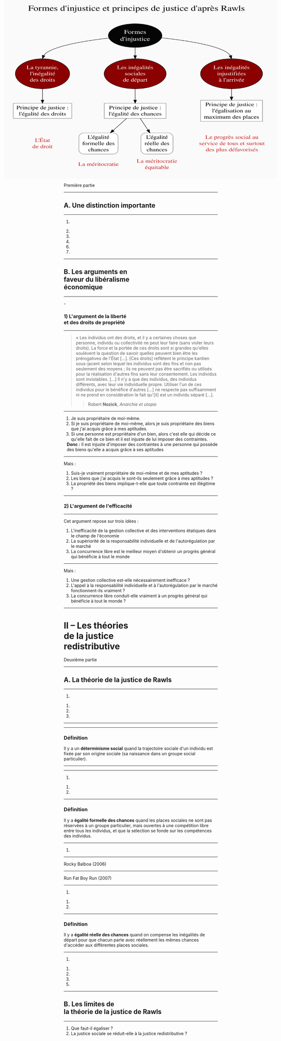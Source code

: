 ```yaml
---
marp: true
theme: teaching
paginate: true
size: 4:3
---
```


<!-- _class: titre -->

# Qu'est-ce<br>que la justice<br>sociale ? <!-- fit -->
Cédric Eyssette
https://eyssette.github.io/


---
<!-- _class: fppppp -->

1) Imaginons trois enfants et une flûte. Anne affirme que la flûte lui revient parce qu’elle est la seule qui sache en jouer ; Bob parce qu’il est pauvre au point de n’avoir aucun jouet ; Carla parce que c'est elle qui l'a fabriquée. C'est à vous de régler ce litige : que décidez-vous ?
2) Faut-il abolir l'héritage ?
3) Quelles sont les inégalités entre les hommes et les femmes, et que faut-il faire ?


---
<!-- _class: partie -->
# I – Le libéralisme économique
Première partie


---
<!-- _class: souspartie -->
## A. Une distinction importante


---
<!-- _class: i1t0  -->
<style scoped>
img {position:absolute!important; top:55px; left:40px; width:92.2%!important; display:block;  margin: 40px 0px; }
</style>

1. ![](https://raw.githubusercontent.com/eyssette/graphviz-examples/master/diagram/libéralisme-trois-formes-part0.dot.svg)
2) ![](https://raw.githubusercontent.com/eyssette/graphviz-examples/master/diagram/libéralisme-trois-formes-part1.dot.svg)
3) ![](https://raw.githubusercontent.com/eyssette/graphviz-examples/master/diagram/libéralisme-trois-formes-part2.dot.svg)
4) ![](https://raw.githubusercontent.com/eyssette/graphviz-examples/master/diagram/libéralisme-trois-formes-part3.dot.svg)
5) ![](https://raw.githubusercontent.com/eyssette/graphviz-examples/master/diagram/libéralisme-trois-formes-part4.dot.svg)
6) ![](https://raw.githubusercontent.com/eyssette/graphviz-examples/master/diagram/libéralisme-trois-formes-part5.dot.svg)
7) ![](https://raw.githubusercontent.com/eyssette/graphviz-examples/master/diagram/libéralisme-trois-formes.dot.svg)


---
<!-- _class: souspartie -->
## B. Les arguments en<br> faveur du libéralisme<br> économique <!-- fit -->

---
<!-- _class: etape -->-

### 1) L'argument de la liberté <br>et des droits de propriété


---
<!-- _class: citationC fmmmm -->

![bg left:25%](https://manwithoutqualities.files.wordpress.com/2018/02/wk_57696_38511_large.jpg?w=736)

>« Les individus ont des droits, et il y a certaines choses que personne, individu ou collectivité ne peut leur faire (sans violer leurs droits). La force et la portée de ces droits sont si grandes qu'elles soulèvent la question de savoir quelles peuvent bien être les prérogatives de l'État […].
[Ces droits] reflètent le principe kantien sous-jacent selon lequel les individus sont des fins et non pas seulement des moyens ; ils ne peuvent pas être sacrifiés ou utilisés pour la réalisation d'autres fins sans leur consentement. Les individus sont inviolables. […] Il n'y a que des individus, des individus différents, avec leur vie individuelle propre. Utiliser l'un de ces individus pour le bénéfice d'autres […] ne respecte pas suffisamment ni ne prend en considération le fait qu'[il] est un individu séparé […].
>>Robert **Nozick**, _Anarchie et utopie_

<!-- On ne peut pas traiter une personne comme un instrument, une simple ressource

Les partisans du libéralisme économique cherchent souvent à le justifier par des raisons morales fondées sur l'idéal d'un individu souverain, responsable et maître de ses choix. L'intervention de l'État serait une forme de paternalisme portant atteinte à l'autonomie des individus, à leur sens de l'initiative, à leur capacité de décider et de s'organiser par eux-mêmes.
 -->

---
<!-- _class: fpppp  -->
<style scoped>
ol li:nth-of-type(4){list-style-type:none; margin-left:-1em}
</style>
1) Je suis propriétaire de moi-même.
2) Si je suis propriétaire de moi-même, alors je suis propriétaire des biens que j'ai acquis grâce à mes aptitudes.
3) Si une personne est propriétaire d'un bien, alors c'est elle qui décide ce qu'elle fait de ce bien et il est injuste de lui imposer des contraintes.
4) **Donc :** Il est injuste d'imposer des contraintes à une personne qui possède des biens qu'elle a acquis grâce à ses aptitudes


---
<!-- _class:  -->
Mais : 
1) Suis-je vraiment propriétaire de moi-même et de mes aptitudes ?
2) Les biens que j'ai acquis le sont-ils seulement grâce à mes aptitudes ?
3) La propriété des biens implique-t-elle que toute contrainte est illégitime ?

<!-- Suis-je vraiment propriétaire de moi-même et de mes aptitudes ?
Les biens que j'ai acquis le sont-ils seulement grâce à mes aptitudes ?
=> part sociale de l'individu  -->


---
<!-- _class: etape -->
### 2) L'argument de l'efficacité

---
<!-- _class: fpppppp -->
Cet argument repose sur trois idées :

1) L'inefficacité de la gestion collective et des interventions étatiques dans le champ de l'économie
2) La supériorité de la responsabilité individuelle et de l'autorégulation par le marché
3) La concurrence libre est le meilleur moyen d'obtenir un progrès général qui bénéficie à tout le monde

<!-- Vouloir contrôler d'en haut les échanges économiques est voué à l'échec : il faut laisser faire les individus qui sont sur le terrain -->

<!-- 
L'intervention de l'État serait inefficace : l'État n'aurait pas la connaissance des situations locales, ne pourrait pas s'adapter rapidement, et ce type d'intervention n'inciterait pas les individus ou les entreprises à trouver de nouvelles solutions.
La concurrence libre serait le meilleur moyen d'obtenir un progrès économique général, qui bénéficie à tout le monde.
La concurrence libre permettrait d'abolir les privilèges de statut et les inégalités qui reposent sur des hiérarchies traditionnelles instituées. -->

---
<!-- _class:  -->

Mais : 
1) Une gestion collective est-elle nécessairement inefficace ?
2) L'appel à la responsabilité individuelle et à l'autorégulation par le marché fonctionnent-ils vraiment ?
3) La concurrence libre conduit-elle vraiment à un progrès général qui bénéficie à tout le monde ?

<!-- La main invisible du marché -->

---
<!-- _class: partie -->
# II – Les théories<br>de la justice<br>redistributive <!-- fit -->
Deuxième partie


---
<!-- _class: souspartie -->
## A. La théorie de la justice de Rawls


---
<!-- _class: i1t0 pp -->
<style scoped>
img {position:absolute!important; top:-20px; left:33px; width:93%!important; display:block;  margin: 0px 0px; }
</style>

1. ![](https://raw.githubusercontent.com/eyssette/graphviz-examples/master/diagram/formes-injustice-principes-justice-Rawls.dot-part1.svg)
1) ![](https://raw.githubusercontent.com/eyssette/graphviz-examples/master/diagram/formes-injustice-principes-justice-Rawls.dot-part2.svg)
1) ![](https://raw.githubusercontent.com/eyssette/graphviz-examples/master/diagram/formes-injustice-principes-justice-Rawls.dot-part3.svg)
1) ![](https://raw.githubusercontent.com/eyssette/graphviz-examples/master/diagram/formes-injustice-principes-justice-Rawls.dot-part4.svg)
1) ![](https://raw.githubusercontent.com/eyssette/graphviz-examples/master/diagram/formes-injustice-principes-justice-Rawls.dot-part5.svg)


---
<!-- _class: i1t0 -->
[![](https://static.fnac-static.com/multimedia/Images/FR/NR/35/8a/86/8817205/1540-1/tsp20170512110356/Nes-sous-la-meme-etoile.jpg)](https://ladigitale.dev/digiplay/#/v/624d3f97f4169)

---
<!-- _class: definition -->
### Définition
Il y a un **déterminisme social** quand la trajectoire sociale d'un individu est fixée par son origine sociale (sa naissance dans un groupe social particulier).


<!-- 
2) L'égalité formelle des chances : les places sociales ne sont pas réservées à un groupe particulier, elles sont ouvertes à une concurrence libre entre individus, et fondées sur les compétences des individus.
3) L'égalité réelle des chances : on compense les inégalités de départ pour que chacun parte avec les mêmes chances réelles d'accéder aux différentes places sociales.
4) Les sociétés justes au sens de Rawls : il faut aussi égaliser les places sociales ; les différences entre les places sociales ne sont justes que si elles contribuent à améliorer la situation de tout le monde et surtout des plus défavorisés. -->


---
<!-- _class: i1t0 -->

[![](https://github.com/eyssette/marp-slides/blob/master/slides/images/destin%C3%A9e-fils-en-fonction-cat%C3%A9gorie-sociale-p%C3%A8res.png?raw=true)](https://public.flourish.studio/visualisation/9306102/)

---
<!-- _class: i1t0 pp -->
<style scoped>
img {position:absolute!important; top:-20px; left:33px; width:93%!important; display:block;  margin: 0px 0px; }
</style>

1. ![](https://raw.githubusercontent.com/eyssette/graphviz-examples/master/diagram/formes-injustice-principes-justice-Rawls.dot-part5.svg)
1) ![](https://raw.githubusercontent.com/eyssette/graphviz-examples/master/diagram/formes-injustice-principes-justice-Rawls.dot-part6.svg)
1) ![](https://raw.githubusercontent.com/eyssette/graphviz-examples/master/diagram/formes-injustice-principes-justice-Rawls.dot-part7.svg)


<!-- ![](https://raw.githubusercontent.com/eyssette/graphviz-examples/master/diagram/formes-injustice-principes-justice-Rawls.dot.svg) -->

---
<!-- _class: definition fppppp-->
### Définition
Il y a **égalité formelle des chances** quand les places sociales ne sont pas réservées à un groupe particulier, mais ouvertes à une compétition libre entre tous les individus, et que la sélection se fonde sur les compétences des individus.


---
<!-- _class: i1t0 pp -->
<style scoped>
img {position:absolute!important; top:-20px; left:33px; width:93%!important; display:block;  margin: 0px 0px; }
</style>

1. ![](https://raw.githubusercontent.com/eyssette/graphviz-examples/master/diagram/formes-injustice-principes-justice-Rawls.dot-part8.svg)

---
<!-- _class: i1t1 vertical -->
<style scoped>
img {height:600px; margin-top:5px!important}
</style>

[![](https://fr.web.img5.acsta.net/r_1280_720/medias/nmedia/18/36/21/60/18818641.jpg)](https://drive.google.com/file/d/1EqvCaLn3VWGkQ1gLYzBiaXV8JINRyYDr/view)

Rocky Balboa (2006)


---
<!-- _class: i1t1 vertical -->
<style scoped>
img {height:600px; margin-top:5px!important}
</style>

[![](https://lh6.googleusercontent.com/xsw-UYF3sx-4AdKwCZpXqpx-OevWdOiP7lAAtF8MQkKDBTQiRFD4sq9uNWtEu9NE79hWD_fFUNpCc_FBUGoRky9dihKakZyrM7UO3F7Jq9igp0hjriTF3TfO7NHgHVEr-U5vujIJY6Q)](https://drive.google.com/open?id=1Q4iNwiLnE5S5IJrikA_Bx38i8rpXEHCv)

Run Fat Boy Run (2007)

---
<!-- _class: i1t0 pp -->
<style scoped>
img {position:absolute!important; top:-20px; left:33px; width:93%!important; display:block;  margin: 0px 0px; }
</style>

1. ![](https://raw.githubusercontent.com/eyssette/graphviz-examples/master/diagram/formes-injustice-principes-justice-Rawls.dot-part8.svg)
1) ![](https://raw.githubusercontent.com/eyssette/graphviz-examples/master/diagram/formes-injustice-principes-justice-Rawls.dot-part9.svg)
1) ![](https://raw.githubusercontent.com/eyssette/graphviz-examples/master/diagram/formes-injustice-principes-justice-Rawls.dot-part10.svg)


---
<!-- _class: definition -->
### Définition
Il y a **égalité réelle des chances** quand on compense les inégalités de départ pour que chacun parte avec réellement les mêmes chances d'accéder aux différentes places sociales.

---
<!-- _class: i1t0 pp -->
<style scoped>
img {position:absolute!important; top:-20px; left:33px; width:93%!important; display:block;  margin: 0px 0px; }
</style>

1. ![](https://raw.githubusercontent.com/eyssette/graphviz-examples/master/diagram/formes-injustice-principes-justice-Rawls.dot-part8.svg)
1) ![](https://raw.githubusercontent.com/eyssette/graphviz-examples/master/diagram/formes-injustice-principes-justice-Rawls.dot-part9.svg)
1) ![](https://raw.githubusercontent.com/eyssette/graphviz-examples/master/diagram/formes-injustice-principes-justice-Rawls.dot-part10.svg)
1) ![](https://raw.githubusercontent.com/eyssette/graphviz-examples/master/diagram/formes-injustice-principes-justice-Rawls.dot-part11.svg)
1) ![](https://raw.githubusercontent.com/eyssette/graphviz-examples/master/diagram/formes-injustice-principes-justice-Rawls.dot-part12.svg)
1) ![](https://raw.githubusercontent.com/eyssette/graphviz-examples/master/diagram/formes-injustice-principes-justice-Rawls.dot.svg)


---
<!-- _class: souspartie -->
## B. Les limites de<br>la théorie de la justice de Rawls


---
<!-- _class:  -->

1) Que faut-il égaliser ?
2) La justice sociale se réduit-elle à la justice redistributive ?

<!-- Ressources réelles, capabilités ? -->